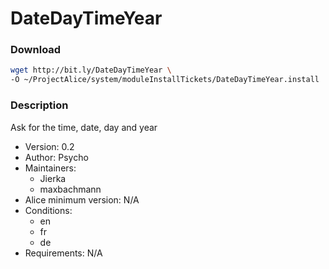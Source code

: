 # DateDayTimeYear

### Download
```bash
wget http://bit.ly/DateDayTimeYear \
-O ~/ProjectAlice/system/moduleInstallTickets/DateDayTimeYear.install
```

### Description
Ask for the time, date, day and year

- Version: 0.2
- Author: Psycho
- Maintainers:
  - Jierka
  - maxbachmann
- Alice minimum version: N/A
- Conditions:
  - en
  - fr
  - de
- Requirements: N/A

